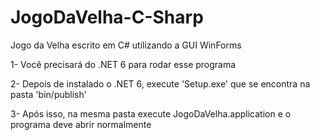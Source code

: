 # JogoDaVelha-C-Sharp
Jogo da Velha escrito em C# utilizando a GUI WinForms

1- Você precisará do .NET 6 para rodar esse programa

2- Depois de instalado o .NET 6, execute 'Setup.exe' que se encontra na pasta 'bin/publish'

3- Após isso, na mesma pasta execute JogoDaVelha.application e o programa deve abrir normalmente

